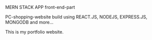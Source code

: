 MERN STACK APP front-end-part


PC-shopping-website build using REACT.JS, NODEJS, EXPRESS.JS, MONGODB and more...

This is my portfolio website.
